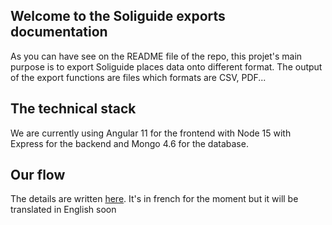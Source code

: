 ## Welcome to the Soliguide exports documentation

As you can have see on the README file of the repo, this projet's main purpose is to export Soliguide places data onto different format. 
The output of the export functions are files which formats are CSV, PDF... 


## The technical stack 
We are currently using Angular 11 for the frontend with Node 15 with Express for the backend and Mongo 4.6 for the database.

## Our flow
The details are written [here](https://www.notion.so/solinum/Notre-workflow-268f5aa410c94cdb8b2e7facab283610). It's in french for the moment but it will be translated in English soon
